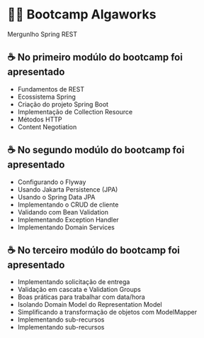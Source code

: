 # 🧑‍💻 Bootcamp Algaworks

Mergunlho Spring REST 

## ☕ No primeiro modúlo do bootcamp foi apresentado

* Fundamentos de REST
* Ecossistema Spring
* Criação do projeto Spring Boot
* Implementação de Collection Resource
* Métodos HTTP
* Content Negotiation

## ☕ No segundo modúlo do bootcamp foi apresentado 	

* Configurando o Flyway
* Usando Jakarta Persistence (JPA)
* Usando o Spring Data JPA
* Implementando o CRUD de cliente
* Validando com Bean Validation
* Implementando Exception Handler
* Implementando Domain Services

## ☕ No terceiro modúlo do bootcamp foi apresentado

* Implementando solicitação de entrega
* Validação em cascata e Validation Groups
* Boas práticas para trabalhar com data/hora
* Isolando Domain Model do Representation Model
* Simplificando a transformação de objetos com ModelMapper
* Implementando sub-recursos
* Implementando sub-recursos